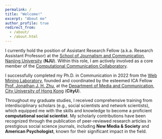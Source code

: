```yaml
---
permalink: /
title: "Welcome!"
excerpt: "About me"
author_profile: true
redirect_from: 
  - /about/
  - /about.html
---
```


I currently hold the position of Assistant Research Fellow (a.k.a. Research Assistant Professor) at the [School of Journalism and Communication](https://jc.nju.edu.cn/en9/main.htm), [Nanjing University](https://www.nju.edu.cn/EN/main.htm) (**NJU**). Within this role, I am actively involved as a core member of the [Computational Communication Collaboratory](https://computational-communication.com/). 

I successfully completed my Ph.D. in Communication in 2022 from the [Web Mining Laboratory](http://weblab.com.cityu.edu.hk/blog/), founded and coordinated by the esteemed ICA Fellow [Prof. Jonathan J. H. Zhu](https://scholar.google.com/citations?user=q41vFFQAAAAJ&hl=en), at the [Department of Media and Communication](https://www.cityu.edu.hk/com), [City University of Hong Kong](https://www.cityu.edu.hk/) (**CityU**). 

Throughout my graduate studies, I received comprehensive training from interdisciplinary scholars (e.g., social scientists and network scientists), which equipped me with the skills and knowledge to become a proficient **computational social scientist**. My scholarly contributions have been recognized through the publication of peer-reviewed research articles in prestigious social science journals, including **New Media & Society** and **American Psychologist**, known for their significant impact in the field.

<!-- ![amp](https://user-images.githubusercontent.com/13479560/192248602-d9331847-e450-4c34-a465-204e682620a4.png) -->
<!-- ![nms](https://user-images.githubusercontent.com/13479560/190389298-a3b1924d-b6aa-4c48-b75a-151f8b40d45e.png) -->

<script type='text/javascript' id='clustrmaps' src='https://cdn.clustrmaps.com/map_v2.js?cl=ffffff&w=a&t=tt&d=1h3_yqLtidGBKa77va7G0NQLX5vIy9hsyF0ATc-N8GQ'></script>

<!-- <a class="twitter-timeline" href="https://twitter.com/jssyczc?ref_src=twsrc%5Etfw">Recent Tweets by Zhicong Chen</a> <script async src="https://platform.twitter.com/widgets.js" charset="utf-8"></script> -->

